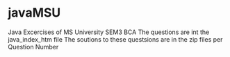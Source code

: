 # javaMSU
Java Excercises of MS University SEM3 BCA
The questions are int the java_index_htm file
The soutions to these questsions are in the zip files per Question Number
